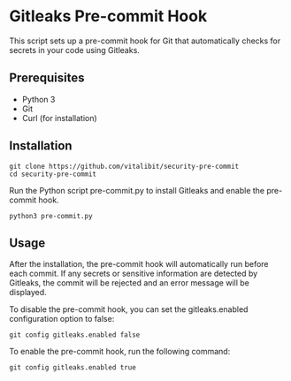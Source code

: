 # Gitleaks Pre-commit Hook

This script sets up a pre-commit hook for Git that automatically checks for secrets in your code using Gitleaks.

## Prerequisites

- Python 3
- Git
- Curl (for installation)

## Installation

```shell
git clone https://github.com/vitalibit/security-pre-commit
cd security-pre-commit
```
Run the Python script pre-commit.py to install Gitleaks and enable the pre-commit hook.
```shell
python3 pre-commit.py
```

## Usage

After the installation, the pre-commit hook will automatically run before each commit. If any secrets or sensitive information are detected by Gitleaks, the commit will be rejected and an error message will be displayed.

To disable the pre-commit hook, you can set the gitleaks.enabled configuration option to false:

```shell
git config gitleaks.enabled false
```

To enable the pre-commit hook, run the following command:

```shell
git config gitleaks.enabled true
```
